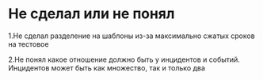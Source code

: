 # Не сделал или не понял
1.Не сделал разделение на шаблоны из-за максимально сжатых сроков на тестовое 

2.Не понял какое отношение должно быть у инцидентов и событий.
Инцидентов может быть как множество, так и только два 
